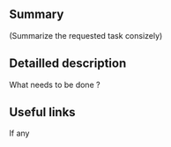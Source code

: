## Summary

(Summarize the requested task consizely)

## Detailled description

What needs to be done ?

## Useful links

If any
